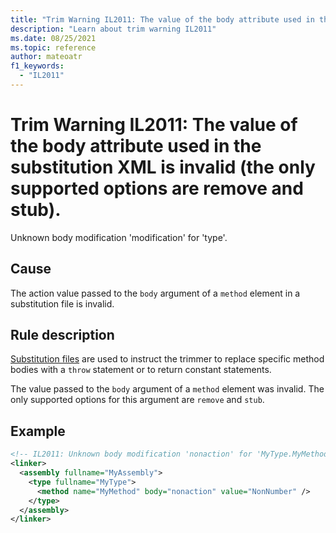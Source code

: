 ```yaml
---
title: "Trim Warning IL2011: The value of the body attribute used in the substitution XML is invalid (the only supported options are remove and stub)."
description: "Learn about trim warning IL2011"
ms.date: 08/25/2021
ms.topic: reference
author: mateoatr
f1_keywords:
  - "IL2011"
---
```

# Trim Warning IL2011: The value of the body attribute used in the substitution XML is invalid (the only supported options are remove and stub).

Unknown body modification 'modification' for 'type'.

## Cause

The action value passed to the `body` argument of a `method` element in a substitution file is invalid.

## Rule description

[Substitution files](https://github.com/mono/linker/blob/main/docs/data-formats.md#substitution-format)
are used to instruct the trimmer to replace specific method bodies with a `throw` statement or to
return constant statements.

The value passed to the `body` argument of a `method` element was invalid. The only
supported options for this argument are `remove` and `stub`.

## Example

```xml
<!-- IL2011: Unknown body modification 'nonaction' for 'MyType.MyMethod()' -->
<linker>
  <assembly fullname="MyAssembly">
    <type fullname="MyType">
      <method name="MyMethod" body="nonaction" value="NonNumber" />
    </type>
  </assembly>
</linker>
```
